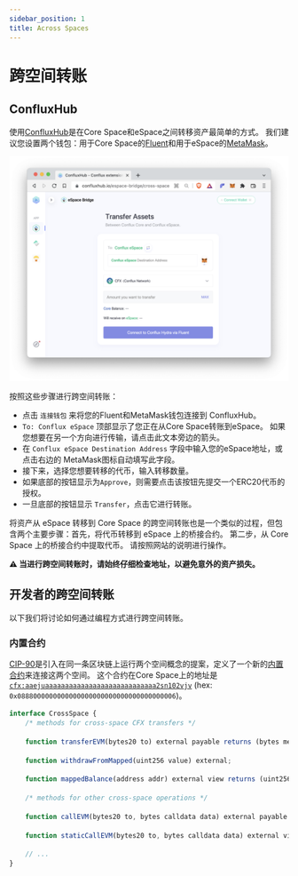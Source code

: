 ```yaml
---
sidebar_position: 1
title: Across Spaces
---
```


# 跨空间转账

## ConfluxHub

使用[ConfluxHub](https://confluxhub.io/espace-bridge/cross-space)是在Core Space和eSpace之间转移资产最简单的方式。 我们建议您设置两个钱包：用于Core Space的[Fluent](https://fluentwallet.com/)和用于eSpace的[MetaMask](https://metamask.io/)。


![Locale Dropdown](./img/transferAssets-0c1a3f76a3a0ea978d3697997283f63a.png)

按照这些步骤进行跨空间转账：

- 点击 `连接钱包` 来将您的Fluent和MetaMask钱包连接到 ConfluxHub。
- `To: Conflux eSpace` 顶部显示了您正在从Core Space转账到eSpace。 如果您想要在另一个方向进行传输，请点击此文本旁边的箭头。
- 在 `Conflux eSpace Destination Address` 字段中输入您的eSpace地址，或点击右边的 MetaMask图标自动填写此字段。
- 接下来，选择您想要转移的代币，输入转移数量。
- 如果底部的按钮显示为`Approve`，则需要点击该按钮先提交一个ERC20代币的授权。
- 一旦底部的按钮显示 `Transfer`，点击它进行转账。

将资产从 eSpace 转移到 Core Space 的跨空间转账也是一个类似的过程，但包含两个主要步骤：首先，将代币转移到 eSpace 上的桥接合约。 第二步，从 Core Space 上的桥接合约中提取代币。 请按照网站的说明进行操作。

**⚠️ 当进行跨空间转账时，请始终仔细检查地址，以避免意外的资产损失。**

## 开发者的跨空间转账

以下我们将讨论如何通过编程方式进行跨空间转账。

### 内置合约

[CIP-90](https://github.com/Conflux-Chain/CIPs/blob/master/CIPs/cip-90.md)是引入在同一条区块链上运行两个空间概念的提案，定义了一个新的[内置合约](https://hackmd.io/@thegaram/S15_VAwh5)来连接这两个空间。 这个合约在Core Space上的地址是 [`cfx:aaejuaaaaaaaaaaaaaaaaaaaaaaaaaaaa2sn102vjv`](https://confluxscan.io/address/cfx:aaejuaaaaaaaaaaaaaaaaaaaaaaaaaaaa2sn102vjv) (hex: `0x0888000000000000000000000000000000000006`)。

```js
interface CrossSpace {
    /* methods for cross-space CFX transfers */

    function transferEVM(bytes20 to) external payable returns (bytes memory output);

    function withdrawFromMapped(uint256 value) external;

    function mappedBalance(address addr) external view returns (uint256);

    /* methods for other cross-space operations */

    function callEVM(bytes20 to, bytes calldata data) external payable returns (bytes memory output);

    function staticCallEVM(bytes20 to, bytes calldata data) external view returns (bytes memory output);

    // ...
}

```
